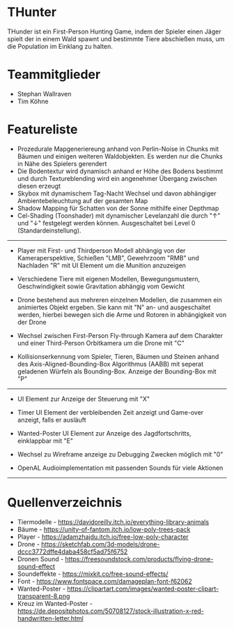 # THunter

THunder ist ein First-Person Hunting Game, indem der Spieler einen Jäger spielt der in einem Wald spawnt und bestimmte
Tiere abschießen muss, um die Population im Einklang zu halten.

# Teammitglieder
- Stephan Wallraven
- Tim Köhne

# Featureliste
- Prozedurale Mapgeneriereung anhand von Perlin-Noise in Chunks mit Bäumen und einigen weiteren Waldobjekten. Es werden
  nur die Chunks in Nähe des Spielers gerendert
- Die Bodentextur wird dynamisch anhand er Höhe des Bodens bestimmt und durch Textureblending wird ein angenehmer
  Übergang zwischen diesen erzeugt
- Skybox mit dynamischem Tag-Nacht Wechsel und davon abhängiger Ambientebeleuchtung auf der gesamten Map
- Shadow Mapping für Schatten von der Sonne mithilfe einer Depthmap
- Cel-Shading (Toonshader) mit dynamischer Levelanzahl die durch "↑" und "↓" festgelegt werden können. Ausgeschaltet bei
  Level 0 (Standardeinstellung).
--- 

- Player mit First- und Thirdperson Modell abhängig von der Kameraperspektive, Schießen "LMB", Gewehrzoom "RMB" und
  Nachladen "R" mit UI Element um die Munition anzuzeigen
- Verschiedene Tiere mit eigenen Modellen, Bewegungsmustern, Geschwindigkeit sowie Gravitation abhängig vom Gewicht

- Drone bestehend aus mehreren einzelnen Modellen, die zusammen ein animiertes Objekt ergeben. Sie kann mit "N" an- und
  ausgeschaltet werden, hierbei bewegen sich die Arme und Rotoren in abhängigkeit von der Drone
- Wechsel zwischen First-Person Fly-through Kamera auf dem Charakter und einer Third-Person Orbitkamera um die Drone
  mit "C"
- Kollisionserkennung vom Spieler, Tieren, Bäumen und Steinen anhand des Axis-Aligned-Bounding-Box Algorithmus (AABB)
  mit seperat geladenen Würfeln als Bounding-Box. Anzeige der Bounding-Box mit "P"

---
- UI Element zur Anzeige der Steuerung mit "X"
- Timer UI Element der verbleibenden Zeit anzeigt und Game-over anzeigt, falls er ausläuft
- Wanted-Poster UI Element zur Anzeige des Jagdfortschritts, einklappbar mit "E"

- Wechsel zu Wireframe anzeige zu Debugging Zwecken möglich mit "0"
- OpenAL Audioimplementation mit passenden Sounds für viele Aktionen
- ---

# Quellenverzeichnis

- Tiermodelle - https://davidoreilly.itch.io/everything-library-animals
- Bäume - https://unity-of-fantom.itch.io/low-poly-trees-pack
- Player - https://adamzhajdu.itch.io/free-low-poly-character
- Drone - https://sketchfab.com/3d-models/drone-dccc3772dffe4daba458cf5ad75f6752
- Dronen Sound - https://freesoundstock.com/products/flying-drone-sound-effect
- Soundeffekte - https://mixkit.co/free-sound-effects/
- Font - https://www.fontspace.com/damageplan-font-f62062
- Wanted-Poster - https://clipartart.com/images/wanted-poster-clipart-transparent-8.png
- Kreuz im Wanted-Poster - https://de.depositphotos.com/50708127/stock-illustration-x-red-handwritten-letter.html
